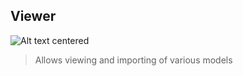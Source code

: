 ## Viewer

![Alt text centered](blender-images/panels/side-panel-viewer.png)

> Allows viewing and importing of various models